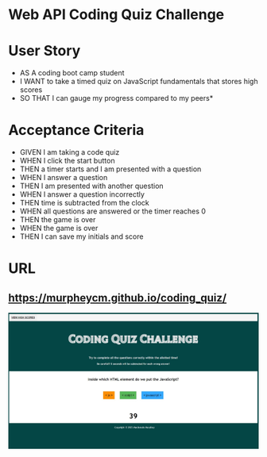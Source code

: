 # Web API Coding Quiz Challenge

# User Story
* AS A coding boot camp student
* I WANT to take a timed quiz on JavaScript fundamentals that stores high scores
* SO THAT I can gauge my progress compared to my peers*

# Acceptance Criteria
* GIVEN I am taking a code quiz
* WHEN I click the start button
* THEN a timer starts and I am presented with a question
* WHEN I answer a question
* THEN I am presented with another question
* WHEN I answer a question incorrectly
* THEN time is subtracted from the clock
* WHEN all questions are answered or the timer reaches 0
* THEN the game is over
* WHEN the game is over
* THEN I can save my initials and score

# URL
## https://murpheycm.github.io/coding_quiz/

![Alt text](images/screenshot.jpg)
